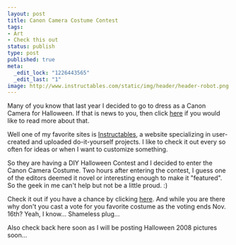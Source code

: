```yaml
--- 
layout: post
title: Canon Camera Costume Contest
tags: 
- Art
- Check this out
status: publish
type: post
published: true
meta: 
  _edit_lock: "1226443565"
  _edit_last: "1"
image: http://www.instructables.com/static/img/header/header-robot.png
---
```

Many of you know that last year I decided to go to dress as a Canon Camera for Halloween.  If that is news to you, then click <a href="http://being.alansolidum.com/blogs/2007/10/31/costume-starts-with-c/">here</a> if you would like to read more about that.

Well one of my favorite sites is [Instructables][i], a website specializing in user-created and uploaded do-it-yourself projects.  I like to check it out every so often for ideas or when I want to customize something.

So they are having a DIY Halloween Contest and I decided to enter the Canon Camera Costume.  Two hours after entering the contest, I guess one of the editors deemed it novel or interesting enough to make it "featured".  So the geek in me can't help but not be a little proud.  :)

Check it out if you have a chance by clicking [here][iccc].  And while you are there why don't you cast a vote for you favorite costume as the voting ends Nov. 16th? Yeah, I know... Shameless plug...

Also check back here soon as I will be posting Halloween 2008 pictures soon...

[i]: http://www.instructables.com
[iccc]: http://www.instructables.com/id/Canon_Camera_Costume
